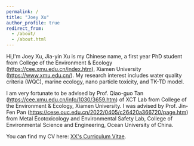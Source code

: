 ```yaml
---
permalink: /
title: "Joey Xu"
author_profile: true
redirect_from: 
  - /about/
  - /about.html
---
```

Hi,I'm Joey Xu, Jia-yin Xu is my Chinese name, a first year PhD student from College of the Environment & Ecology (https://cee.xmu.edu.cn/index.htm), Xiamen University (https://www.xmu.edu.cn/). My research interest includes water quality criteria (WQC), marine ecology, nano particle toxicity, and TK-TD model.

I am very fortunate to be advised by Prof. Qiao-guo Tan (https://cee.xmu.edu.cn/info/1030/3659.htm) of XCT Lab from College of the Environment & Ecology, Xiamen University. I was advised by Prof. Jin-Fen Pan (https://cese.ouc.edu.cn/2022/0405/c26420a366720/page.htm) from Metal Ecotoxicology and Environmental Safety Lab, College of Environmental Science and Engineering, Ocean University of China.

You can find my CV here: [XX's Curriculum Vitae](../assets/Curriculum_Vitae.pdf).

